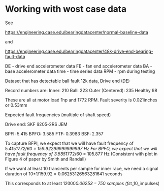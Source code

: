 # Working with wost case data 

See 

https://engineering.case.edu/bearingdatacenter/normal-baseline-data

and 

https://engineering.case.edu/bearingdatacenter/48k-drive-end-bearing-fault-data

DE - drive end accelerometer data
FE - fan end accelerometer data
BA - base accelerometer data
time - time series data
RPM - rpm during testing

Dataset that has detectable ball fault
12k data, Drive end (DE)

Record numbers are:
Inner:            210 
Ball:             223
Outer (Centered): 235
Healthy            98

These are all at motor load 1hp and 1772 RPM.
Fault severity is 0.021inches or 0.53mm


Expected fault frequencies (multiple of shaft speed)

Drive end: SKF 6205-2RS JEM

BPFI: 5.415
BPFO: 3.585
FTF: 0.3983
BSF: 2.357

To capture BFPI, we expect that we will have fault frequency of 5.415*1772/60 = 159.92299999999997 Hz 
For BPFO, we expect that we will have fault frequency of 3.585*1772/60 = 105.877 Hz (Consistent with plot in Figure 4 of paper by Smith and Randall)

If we want at least 10 transients per sample for inner race, we need a signal duration of 
10*1/159.92 = 0.06253126563281641 seconds 

This corresponds to at least 
12000*0.06253 = 750 samples (fs*t_10_impulses)